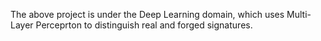 The above project is under the Deep Learning domain, which uses Multi-Layer Perceprton to distinguish real and forged signatures.
